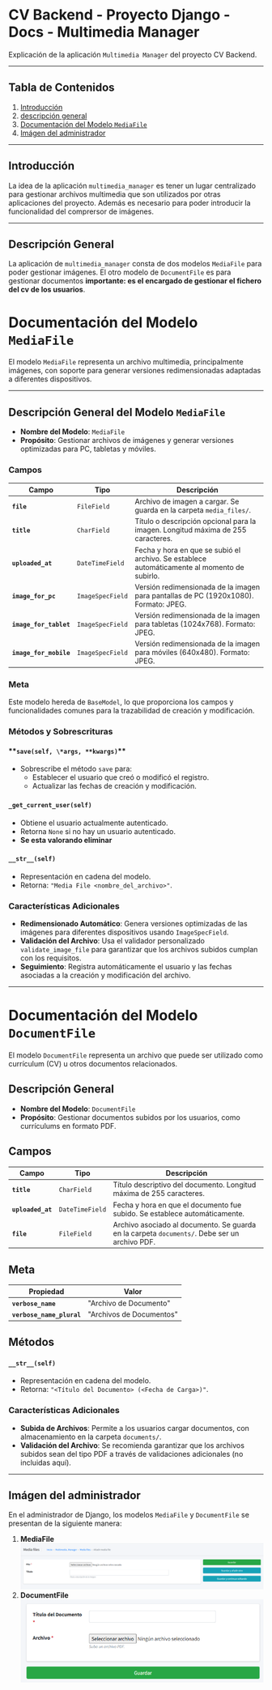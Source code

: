 # CV Backend - Proyecto Django - Docs - Multimedia Manager

Explicación de la aplicación `Multimedia Manager` del proyecto CV Backend.

---

## Tabla de Contenidos

1. [Introducción](#introducción)
2. [descripción general](#descripción-general)
3. [Documentación del Modelo `MediaFile`](#documentación-del-modelo-mediafile)
4. [Imágen del administrador](#imágen-del-administrador)

---

## Introducción

La idea de la aplicación `multimedia_manager` es tener un lugar centralizado para gestionar archivos multimedia que son utilizados por otras aplicaciones del proyecto. Además es necesario para poder introducir la funcionalidad del comprersor de imágenes.

---

## Descripción General

La aplicación de `multimedia_manager` consta de dos modelos `MediaFile` para poder gestionar imágenes. El otro modelo de `DocumentFile` es para gestionar documentos **importante: es el encargado de gestionar el fichero del cv de los usuarios**.

# Documentación del Modelo `MediaFile`

El modelo `MediaFile` representa un archivo multimedia, principalmente imágenes, con soporte para generar versiones redimensionadas adaptadas a diferentes dispositivos.

---

## Descripción General del Modelo `MediaFile`

- **Nombre del Modelo**: `MediaFile`
- **Propósito**: Gestionar archivos de imágenes y generar versiones optimizadas para PC, tabletas y móviles.

### Campos

| Campo                  | Tipo             | Descripción                                                                                  |
| ---------------------- | ---------------- | -------------------------------------------------------------------------------------------- |
| **`file`**             | `FileField`      | Archivo de imagen a cargar. Se guarda en la carpeta `media_files/`.                          |
| **`title`**            | `CharField`      | Título o descripción opcional para la imagen. Longitud máxima de 255 caracteres.             |
| **`uploaded_at`**      | `DateTimeField`  | Fecha y hora en que se subió el archivo. Se establece automáticamente al momento de subirlo. |
| **`image_for_pc`**     | `ImageSpecField` | Versión redimensionada de la imagen para pantallas de PC (1920x1080). Formato: JPEG.         |
| **`image_for_tablet`** | `ImageSpecField` | Versión redimensionada de la imagen para tabletas (1024x768). Formato: JPEG.                 |
| **`image_for_mobile`** | `ImageSpecField` | Versión redimensionada de la imagen para móviles (640x480). Formato: JPEG.                   |

### Meta

Este modelo hereda de `BaseModel`, lo que proporciona los campos y funcionalidades comunes para la trazabilidad de creación y modificación.

### Métodos y Sobrescrituras

#### **`save(self, \*args, **kwargs)`\*\*

- Sobrescribe el método `save` para:
  - Establecer el usuario que creó o modificó el registro.
  - Actualizar las fechas de creación y modificación.

#### **`_get_current_user(self)`**

- Obtiene el usuario actualmente autenticado.
- Retorna `None` si no hay un usuario autenticado.
- **Se esta valorando eliminar**

#### **`__str__(self)`**

- Representación en cadena del modelo.
- Retorna: `"Media File <nombre_del_archivo>"`.

### Características Adicionales

- **Redimensionado Automático**: Genera versiones optimizadas de las imágenes para diferentes dispositivos usando `ImageSpecField`.
- **Validación del Archivo**: Usa el validador personalizado `validate_image_file` para garantizar que los archivos subidos cumplan con los requisitos.
- **Seguimiento**: Registra automáticamente el usuario y las fechas asociadas a la creación y modificación del archivo.

---

# Documentación del Modelo `DocumentFile`

El modelo `DocumentFile` representa un archivo que puede ser utilizado como currículum (CV) u otros documentos relacionados.

## Descripción General

- **Nombre del Modelo**: `DocumentFile`
- **Propósito**: Gestionar documentos subidos por los usuarios, como currículums en formato PDF.

## Campos

| Campo             | Tipo            | Descripción                                                                                   |
| ----------------- | --------------- | --------------------------------------------------------------------------------------------- |
| **`title`**       | `CharField`     | Título descriptivo del documento. Longitud máxima de 255 caracteres.                          |
| **`uploaded_at`** | `DateTimeField` | Fecha y hora en que el documento fue subido. Se establece automáticamente.                    |
| **`file`**        | `FileField`     | Archivo asociado al documento. Se guarda en la carpeta `documents/`. Debe ser un archivo PDF. |

## Meta

| Propiedad                 | Valor                    |
| ------------------------- | ------------------------ |
| **`verbose_name`**        | "Archivo de Documento"   |
| **`verbose_name_plural`** | "Archivos de Documentos" |

## Métodos

#### **`__str__(self)`**

- Representación en cadena del modelo.
- Retorna: `"<Título del Documento> (<Fecha de Carga>)"`.

### Características Adicionales

- **Subida de Archivos**: Permite a los usuarios cargar documentos, con almacenamiento en la carpeta `documents/`.
- **Validación del Archivo**: Se recomienda garantizar que los archivos subidos sean del tipo PDF a través de validaciones adicionales (no incluidas aquí).

---

## Imágen del administrador

En el administrador de Django, los modelos `MediaFile` y `DocumentFile` se presentan de la siguiente manera:

1. **MediaFile**
   ![MediaFile](./images/multimedia_manager/admin_multimedia_1.png)
2. **DocumentFile**
   ![DocumentFile](./images/multimedia_manager/admin_multimedia_2.png)
